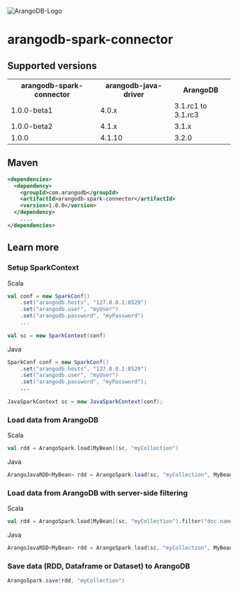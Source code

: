 
![ArangoDB-Logo](https://docs.arangodb.com/assets/arangodb_logo_2016_inverted.png)

# arangodb-spark-connector

## Supported versions

<table>
<tr><th>arangodb-spark-connector</th><th>arangodb-java-driver</th><th>ArangoDB</th></tr>
<tr><td>1.0.0-beta1</td><td>4.0.x</td><td>3.1.rc1 to 3.1.rc3</td></tr>
<tr><td>1.0.0-beta2</td><td>4.1.x</td><td>3.1.x</td></tr>
<tr><td>1.0.0</td><td>4.1.10</td><td>3.2.0</td></tr>
</table>

## Maven

```XML
<dependencies>
  <dependency>
    <groupId>com.arangodb</groupId>
    <artifactId>arangodb-spark-connector</artifactId>
    <version>1.0.0</version>
  </dependency>
	....
</dependencies>
```

## Learn more

### Setup SparkContext
Scala
```Scala
val conf = new SparkConf()
    .set("arangodb.hosts", "127.0.0.1:8529")
    .set("arangodb.user", "myUser")
    .set("arangodb.password", "myPassword")
    ...
    
val sc = new SparkContext(conf)
```
Java
```Java
SparkConf conf = new SparkConf()
    .set("arangodb.hosts", "127.0.0.1:8529")
    .set("arangodb.user", "myUser")
    .set("arangodb.password", "myPassword");
    ...
    
JavaSparkContext sc = new JavaSparkContext(conf);
```

### Load data from ArangoDB
Scala
```Scala
val rdd = ArangoSpark.load[MyBean](sc, "myCollection")

```
Java
```Java
ArangoJavaRDD<MyBean> rdd = ArangoSpark.load(sc, "myCollection", MyBean.class);

```

### Load data from ArangoDB with server-side filtering
Scala
```Scala
val rdd = ArangoSpark.load[MyBean](sc, "myCollection").filter("doc.name == 'John'")

```
Java
```Java
ArangoJavaRDD<MyBean> rdd = ArangoSpark.load(sc, "myCollection", MyBean.class).filter("doc.name == 'John'");

```

### Save data (RDD, Dataframe or Dataset) to ArangoDB
```Scala
ArangoSpark.save(rdd, "myCollection")

```